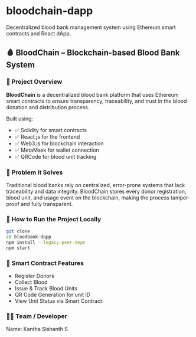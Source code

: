 # bloodchain-dapp

Decentralized blood bank management system using Ethereum smart contracts and React dApp.

## 🩸 BloodChain – Blockchain-based Blood Bank System

### 🚀 Project Overview

**BloodChain** is a decentralized blood bank platform that uses Ethereum smart contracts to ensure transparency, traceability, and trust in the blood donation and distribution process.

Built using:

* ✅ Solidity for smart contracts
* ✅ React.js for the frontend
* ✅ Web3.js for blockchain interaction
* ✅ MetaMask for wallet connection
* ✅ QRCode for blood unit tracking


### 🎯 Problem It Solves

Traditional blood banks rely on centralized, error-prone systems that lack traceability and data integrity. BloodChain stores every donor registration, blood unit, and usage event on the blockchain, making the process tamper-proof and fully transparent.

### 🔧 How to Run the Project Locally

```bash
git clone
cd bloodbank-dapp
npm install --legacy-peer-deps
npm start
```

### 📌 Smart Contract Features

* Register Donors
* Collect Blood
* Issue & Track Blood Units
* QR Code Generation for unit ID
* View Unit Status via Smart Contract


### 🙋‍♂️ Team / Developer

Name: Kantha Sishanth S
